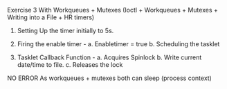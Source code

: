 Exercise 3 With Workqueues + Mutexes
(Ioctl + Workqueues + Mutexes + Writing into a File + HR timers)

1. Setting Up the timer initially to 5s.

2. Firing the enable timer -
    a. Enabletimer = true
    b. Scheduling the tasklet

3. Tasklet Callback Function -
    a. Acquires Spinlock
    b. Write current date/time to file.
    c. Releases the lock

NO ERROR 
As workqueues + mutexes both can sleep (process context) 